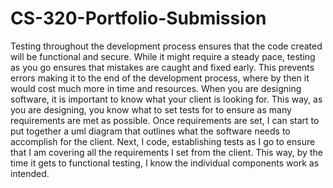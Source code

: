 # CS-320-Portfolio-Submission
Testing throughout the development process ensures that the code created will be functional and secure. While it might require a steady pace, testing as you go ensures that mistakes are caught and fixed early. This prevents errors making it to the end of the development process, where by then it would cost much more in time and resources.
When you are designing software, it is important to know what your client is looking for. This way, as you are designing, you know what to set tests for to ensure as many requirements are met as possible.
Once requirements are set, I can start to put together a uml diagram that outlines what the software needs to accomplish for the client. Next, I code, establishing tests as I go to ensure that I am covering all the requirements I set from the client. This way, by the time it gets to functional testing, I know the individual components work as intended.
